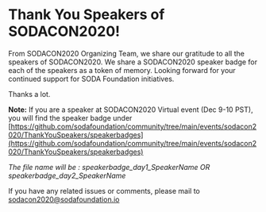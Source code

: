 # Thank You Speakers of SODACON2020!

From SODACON2020 Organizing Team, we share our gratitude to all the speakers of SODACON2020.
We share a SODACON2020 speaker badge for each of the speakers as a token of memory.
Looking forward for your continued support for SODA Foundation initiatives.

Thanks a lot.

__Note:__
If you are a speaker at SODACON2020 Virtual event (Dec 9-10 PST), you will find the speaker badge under
[https://github.com/sodafoundation/community/tree/main/events/sodacon2020/ThankYouSpeakers/speakerbadges](https://github.com/sodafoundation/community/tree/main/events/sodacon2020/ThankYouSpeakers/speakerbadges) 

*The file name will be : speakerbadge_day1_SpeakerName OR speakerbadge_day2_SpeakerName*

If you have any related issues or comments, please mail to sodacon2020@sodafoundation.io
